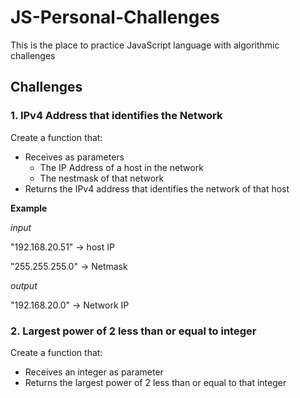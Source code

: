 # JS-Personal-Challenges
This is the place to practice JavaScript language with algorithmic challenges

## Challenges

### 1. IPv4 Address that identifies the Network
Create a function that:
* Receives as parameters
  * The IP Address of a host in the network
  * The nestmask of that network
* Returns the IPv4 address that identifies the network of that host

**Example**

_input_

"192.168.20.51" -> host IP

"255.255.255.0" -> Netmask

_output_

"192.168.20.0" -> Network IP

### 2. Largest power of 2 less than or equal to integer
Create a function that:
* Receives an integer as parameter
* Returns the largest power of 2 less than or equal to that integer